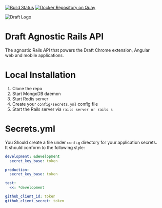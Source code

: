 [![Build Status](http://drone.draftapp.io/api/badges/draftappio/api/status.svg)](http://drone.draftapp.io/draftappio/api)
[![Docker Repository on Quay](https://quay.io/repository/draftappio/api/status?token=37b0870e-46fb-4f40-b98f-76aafaf28cf1 "Docker Repository on Quay")](https://quay.io/repository/draftappio/api)

![Draft Logo](https://dl.dropboxusercontent.com/u/71605080/draftdarklogo.png)

# Draft Agnostic Rails API
The agnostic Rails API that powers the Draft Chrome extension, Angular web and mobile applications.

# Local Installation
1. Clone the repo
2. Start MongoDB daemon
3. Start Redis server
4. Create your `config/secrets.yml` config file
5. Start the Rails server via `rails server or rails s`

# Secrets.yml
You Should create a file under `config` directory for your application secrets. It should conform to the following style:

```yml
development: &development
  secret_key_base: token

production:
  secret_key_base: token

test:
  <<: *development

github_client_id: token
github_client_secret: token

```
